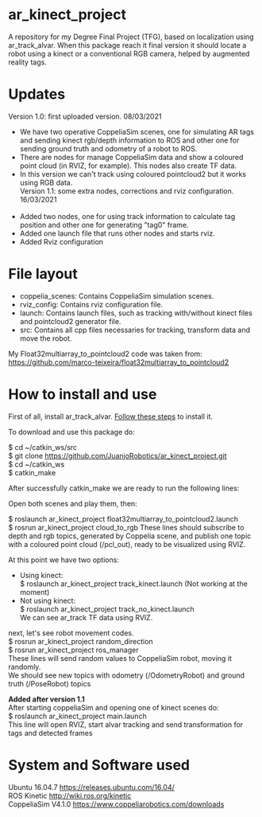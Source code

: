 # ar_kinect_project
A repository for my Degree Final Project (TFG), based on localization using ar_track_alvar. When this package reach it final version it should locate a robot using a kinect or a conventional RGB camera, helped by augmented reality tags. <br/>

# Updates
Version 1.0: first uploaded version. 08/03/2021 <br/> 
- We have two operative CoppeliaSim scenes, one for simulating AR tags and sending kinect rgb/depth information to ROS and other one for sending ground truth and odometry of a robot to ROS.<br/>
- There are nodes for manage CoppeliaSim data and show a coloured point cloud (in RVIZ, for example). This nodes also create TF data.<br/>
- In this version we can't track using coloured pointcloud2 but it works using RGB data.<br/>
Version 1.1: some extra nodes, corrections and rviz configuration. 16/03/2021 <br/><br/>
- Added two nodes, one for using track information to calculate tag position and other one for generating "tag0" frame.<br/>
- Added one launch file that runs other nodes and starts rviz.<br/>
- Added Rviz configuration<br/>

# File layout
* coppelia_scenes: Contains CoppeliaSim simulation scenes.
* rviz_config: Contains rviz configuration file. 
* launch: Contains launch files, such as tracking with/without kinect files and pointcloud2 generator file.
* src: Contains all cpp files necessaries for tracking, transform data and move the robot.

My Float32multiarray_to_pointcloud2 code was taken from: https://github.com/marco-teixeira/float32multiarray_to_pointcloud2 <br/>

# How to install and use
First of all, install ar_track_alvar. [Follow these steps](http://wiki.ros.org/ar_track_alvar) to install it.

To download and use this package do: <br/>

$ cd ~/catkin_ws/src <br/>
$ git clone https://github.com/JuanjoRobotics/ar_kinect_project.git <br/>
$ cd ~/catkin_ws <br/>
$ catkin_make <br/>

After successfully catkin_make we are ready to run the following lines: <br/>

Open both scenes and play them, then: <br/>

$ roslaunch ar_kinect_project float32multiarray_to_pointcloud2.launch <br/>
$ rosrun ar_kinect_project cloud_to_rgb
These lines should subscribe to depth and rgb topics, generated by Coppelia scene, and publish one topic with a coloured point cloud (/pcl_out), ready to be visualized using RVIZ. <br/>

At this point we have two options: <br/>
- Using kinect:  <br/>
$ roslaunch ar_kinect_project track_kinect.launch (Not working at the moment) <br/>
- Not using kinect: <br/>
$ roslaunch ar_kinect_project track_no_kinect.launch <br/>
We can see ar_track TF data using RVIZ. <br/>

next, let's see robot movement codes. <br/>
$ rosrun ar_kinect_project random_direction <br/>
$ rosrun ar_kinect_project ros_manager <br/>
These lines will send random values to CoppeliaSim robot, moving it randomly. <br/>
We should see new topics with odometry (/OdometryRobot) and ground truth (/PoseRobot) topics <br/>

**Added after version 1.1** <br/>
After starting coppeliaSim and opening one of kinect scenes do:<br/>
$ roslaunch ar_kinect_project main.launch <br/>
This line will open RVIZ, start alvar tracking and send transformation for tags and detected frames <br/>

# System and Software used

Ubuntu 16.04.7 https://releases.ubuntu.com/16.04/ <br/>
ROS Kinetic http://wiki.ros.org/kinetic <br/>
CoppeliaSim V4.1.0 https://www.coppeliarobotics.com/downloads <br/>
